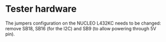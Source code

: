 Tester hardware
================

The jumpers configuration on the NUCLEO L432KC needs to be changed: remove SB18, SB16 (for the I2C) and SB9 (to allow powering through 5V pin).

